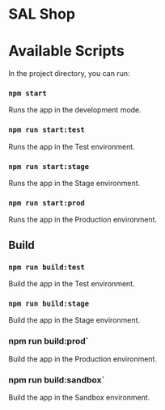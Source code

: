 # SAL Shop

# Available Scripts

In the project directory, you can run:

### `npm start`

Runs the app in the development mode.

### `npm run start:test`

Runs the app in the Test environment.

### `npm run start:stage`

Runs the app in the Stage environment.

### `npm run start:prod`

Runs the app in the Production environment.

## Build

### `npm run build:test`

Build the app in the Test environment.

### `npm run build:stage`

Build the app in the Stage environment.

### npm run build:prod`

Build the app in the Production environment.

### npm run build:sandbox`

Build the app in the Sandbox environment.
